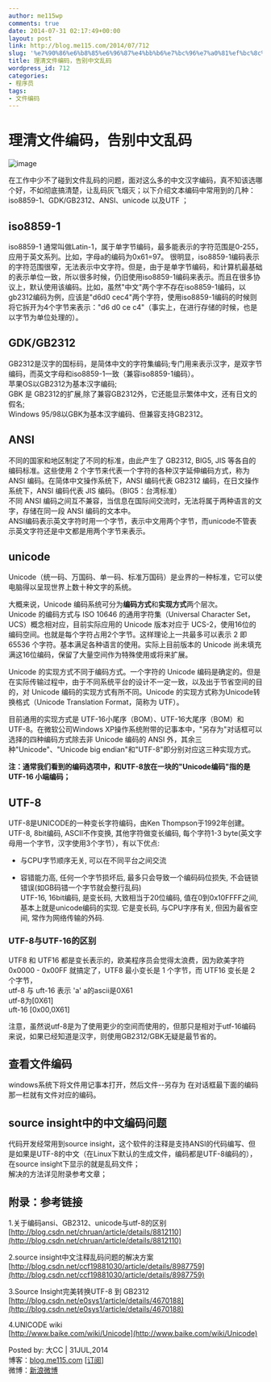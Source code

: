 ```yaml
---
author: me115wp
comments: true
date: 2014-07-31 02:17:49+00:00
layout: post
link: http://blog.me115.com/2014/07/712
slug: '%e7%90%86%e6%b8%85%e6%96%87%e4%bb%b6%e7%bc%96%e7%a0%81%ef%bc%8c%e5%91%8a%e5%88%ab%e4%b8%ad%e6%96%87%e4%b9%b1%e7%a0%81'
title: 理清文件编码，告别中文乱码
wordpress_id: 712
categories:
- 程序员
tags:
- 文件编码
---
```


# 理清文件编码，告别中文乱码




![image](http://images.cnitblog.com/blog/90573/201407/311028463995310.png)




在工作中少不了碰到文件乱码的问题，面对这么多的中文汉字编码，真不知该选哪个好，不如彻底搞清楚，让乱码灰飞烟灭；以下介绍文本编码中常用到的几种：iso8859-1、GDK/GB2312、ANSI、unicode 以及UTF ；




## iso8859-1




iso8859-1 通常叫做Latin-1，属于单字节编码，最多能表示的字符范围是0-255，应用于英文系列。比如，字母a的编码为0x61=97。 很明显，iso8859-1编码表示的字符范围很窄，无法表示中文字符。但是，由于是单字节编码，和计算机最基础的表示单位一致，所以很多时候，仍旧使用iso8859-1编码来表示。而且在很多协议上，默认使用该编码。比如，虽然"中文"两个字不存在iso8859-1编码，以gb2312编码为例，应该是"d6d0 cec4"两个字符，使用iso8859-1编码的时候则将它拆开为4个字节来表示："d6 d0 ce c4"（事实上，在进行存储的时候，也是以字节为单位处理的）。




## GDK/GB2312




GB2312是汉字的国标码，是简体中文的字符集编码;专门用来表示汉字，是双字节编码，而英文字母和iso8859-1一致（兼容iso8859-1编码）。   
苹果OS以GB2312为基本汉字编码;       
GBK 是 GB2312的扩展,除了兼容GB2312外，它还能显示繁体中文，还有日文的假名;       
Windows 95/98以GBK为基本汉字编码、但兼容支持GB2312。




## ANSI




不同的国家和地区制定了不同的标准，由此产生了 GB2312, BIG5, JIS 等各自的编码标准。这些使用 2 个字节来代表一个字符的各种汉字延伸编码方式，称为 ANSI 编码。在简体中文操作系统下，ANSI 编码代表 GB2312 编码，在日文操作系统下，ANSI 编码代表 JIS 编码。（BIG5：台湾标准）      
不同 ANSI 编码之间互不兼容，当信息在国际间交流时，无法将属于两种语言的文字，存储在同一段 ANSI 编码的文本中。       
ANSI编码表示英文字符时用一个字节，表示中文用两个字节，而unicode不管表示英文字符还是中文都是用两个字节来表示。




## unicode




Unicode（统一码、万国码、单一码、标准万国码）是业界的一种标准，它可以使电脑得以呈现世界上数十种文字的系统。




大概来说，Unicode 编码系统可分为**编码方式**和**实现方式**两个层次。  
Unicode 的编码方式与 ISO 10646 的通用字符集（Universal Character Set，UCS）概念相对应，目前实际应用的 Unicode 版本对应于 UCS-2，使用16位的编码空间。也就是每个字符占用2个字节。这样理论上一共最多可以表示 2 即 65536 个字符。基本满足各种语言的使用。实际上目前版本的 Unicode 尚未填充满这16位编码，保留了大量空间作为特殊使用或将来扩展。




Unicode 的实现方式不同于编码方式。一个字符的 Unicode 编码是确定的。但是在实际传输过程中，由于不同系统平台的设计不一定一致，以及出于节省空间的目的，对 Unicode 编码的实现方式有所不同。Unicode 的实现方式称为Unicode转换格式（Unicode Translation Format，简称为 UTF）。  
	  
目前通用的实现方式是 UTF-16小尾序（BOM）、UTF-16大尾序（BOM）和 UTF-8。在微软公司Windows XP操作系统附带的记事本中，"另存为"对话框可以选择的四种编码方式除去非 Unicode 编码的 ANSI 外，其余三种"Unicode"、"Unicode big endian"和"UTF-8"即分别对应这三种实现方式。




**注：通常我们看到的编码选项中，和UTF-8放在一块的"Unicode编码"指的是UTF-16 小端编码；**




## UTF-8




UTF-8是UNICODE的一种变长字符编码，由Ken Thompson于1992年创建。      
UTF-8, 8bit编码, ASCII不作变换, 其他字符做变长编码, 每个字符1-3 byte(英文字母用一个字节，汉字使用3个字节），有以下优点:






  * 与CPU字节顺序无关, 可以在不同平台之间交流 


  * 容错能力高, 任何一个字节损坏后, 最多只会导致一个编码码位损失, 不会链锁错误(如GB码错一个字节就会整行乱码)        
UTF-16, 16bit编码, 是变长码, 大致相当于20位编码, 值在0到0x10FFFF之间, 基本上就是unicode编码的实现. 它是变长码, 与CPU字序有关, 但因为最省空间, 常作为网络传输的外码. 


 


### UTF-8与UTF-16的区别




UTF8 和 UTF16 都是变长表示的，欧美程序员会觉得太浪费，因为欧美字符 0x0000 - 0x00FF 就搞定了，UTF8 最小变长是 1 个字节，而 UTF16 变长是 2 个字节，      
utf-8 与 uft-16 表示 'a' a的ascii是0X61       
utf-8为[0X61]       
uft-16 [0x00,0X61]




注意，虽然说utf-8是为了使用更少的空间而使用的，但那只是相对于utf-16编码来说，如果已经知道是汉字，则使用GB2312/GBK无疑是最节省的。




## 




## 查看文件编码




windows系统下将文件用记事本打开，然后文件--另存为 在对话框最下面的编码那一栏就有文件对应的编码。




## source insight中的中文编码问题




代码开发经常用到source insight，这个软件的注释是支持ANSI的代码编写、但是如果是UTF-8的中文（在Linux下默认的生成文件，编码都是UTF-8编码的），在source insight下显示的就是乱码文件；      
解决的方法详见附录参考文章；




## 附录：参考链接




1.关于编码ansi、GB2312、unicode与utf-8的区别      
[http://blog.csdn.net/chruan/article/details/8812110](http://blog.csdn.net/chruan/article/details/8812110)




2.source insight中文注释乱码问题的解决方案      
[http://blog.csdn.net/ccf19881030/article/details/8987759](http://blog.csdn.net/ccf19881030/article/details/8987759)




3.Source Insight完美转换UTF-8 到 GB2312      
[http://blog.csdn.net/e0sys1/article/details/4670188](http://blog.csdn.net/e0sys1/article/details/4670188)




4.UNICODE wiki  
[http://www.baike.com/wiki/Unicode](http://www.baike.com/wiki/Unicode)







Posted by: 大CC | 31JUL,2014      
博客：[blog.me115.com](http://blog.me115.com) [[订阅](http://feed.feedsky.com/me115)]       
微博：[新浪微博](http://weibo.com/bigcc115)
